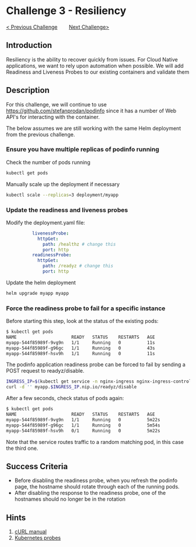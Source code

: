 # Challenge 3 - Resiliency

[< Previous Challenge](./02-helm.md)&nbsp;&nbsp;&nbsp;&nbsp;&nbsp;&nbsp;&nbsp;&nbsp;[Next Challenge>](./04-scaling.md)

## Introduction

Resiliency is the ability to recover quickly from issues.  For Cloud Native applications, we want to rely upon automation when possible.  We will add Readiness and Liveness Probes to our existing containers and validate them

## Description

For this challenge, we will continue to use <https://github.com/stefanprodan/podinfo> since it has a number of Web API's for interacting with the container.

The below assumes we are still working with the same Helm deployment from the previous challenge.

### Ensure you have multiple replicas of podinfo running

Check the number of pods running

```bash
kubectl get pods
```

Manually scale up the deployment if necessary

```bash
kubectl scale --replicas=3 deployment/myapp
```

### Update the readiness and liveness probes

Modify the deployment.yaml file:

```yaml
          livenessProbe:
            httpGet:
              path: /healthz # change this
              port: http
          readinessProbe:
            httpGet:
              path: /readyz # change this
              port: http
```

Update the helm deployment

``` bash
helm upgrade myapp myapp
```

### Force the readiness probe to fail for a specific instance

Before starting this step, look at the status of the existing pods:

``` bash
$ kubectl get pods
NAME                     READY   STATUS    RESTARTS   AGE
myapp-544f85989f-9vg9n   1/1     Running   0          11s
myapp-544f85989f-g96gc   1/1     Running   0          43s
myapp-544f85989f-hsv9h   1/1     Running   0          11s
```

The podinfo application readiness probe can be forced to fail by sending a POST request to readyz/disable.

``` bash
INGRESS_IP=$(kubectl get service -n nginx-ingress nginx-ingress-controller -o json | jq '.status.loadBalancer.ingress[0].ip' -r)
curl -d '' myapp.$INGRESS_IP.nip.io/readyz/disable
```

After a few seconds, check status of pods again:

``` bash
$ kubectl get pods
NAME                     READY   STATUS    RESTARTS   AGE
myapp-544f85989f-9vg9n   1/1     Running   0          5m22s
myapp-544f85989f-g96gc   1/1     Running   0          5m54s
myapp-544f85989f-hsv9h   0/1     Running   0          5m22s
```

Note that the service routes traffic to a random matching pod, in this case the third one.

## Success Criteria

- Before disabling the readiness probe, when you refresh the podinfo page, the hostname should rotate through each of the running pods.
- After disabling the response to the readiness probe, one of the hostnames should no longer be in the rotation

## Hints

1. [cURL manual](https://curl.haxx.se/docs/manual.html)
1. [Kubernetes probes](https://kubernetes.io/docs/concepts/workloads/pods/pod-lifecycle/#container-probes)
